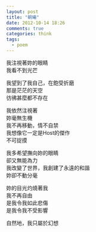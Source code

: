 ```yaml
---
layout: post
title: "朝曦"
date: 2012-10-14 18:26
comments: true
categories: think
tags:
  - poem
---
```


我注視著妳的眼睛   
我看不到光芒   

我望到了我自己，在飽受折磨   
那是茫茫的天空   
彷彿甚麼都不存在   
<!-- more -->
我依然注視著   
妳毫無生機   
我不再移動，情不自禁   
我想像它一定是Host的傑作   
不可捉摸   

我多希望撫向妳的眼睛   
卻又無能為力   
我改變了世界，我創建了永遠的和諧   
妳卻不動分毫   

妳的目光灼燒著我   
我不再自由   
是我令我如此悲傷   
是我令我不受影響   

自然地，我只屬於幻想   
